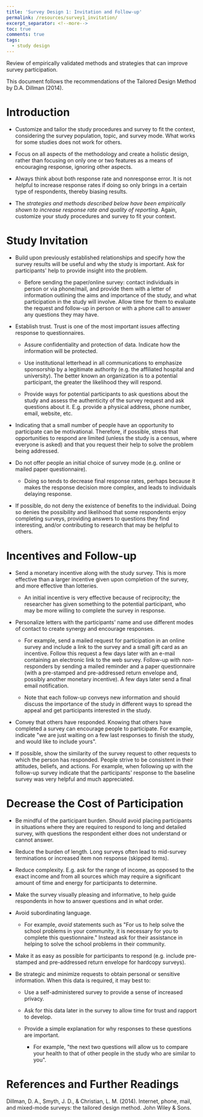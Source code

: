 ```yaml
---
title: 'Survey Design 1: Invitation and Follow-up'
permalink: /resources/survey1_invitation/
excerpt_separator: <!--more-->
toc: true
comments: true
tags:
  - study design
---
```


Review of empirically validated methods and strategies that can improve survey participation. <!--more-->

This document follows the recommendations of the Tailored Design Method by D.A. Dillman (2014).

# Introduction

-   Customize and tailor the study procedures and survey to fit the context, considering the survey population, topic, and survey mode. What works for some studies does not work for others.

-   Focus on all aspects of the methodology and create a holistic design, rather than focusing on only one or two features as a means of encouraging response, ignoring other aspects.

-   Always think about both response rate and nonresponse error. It is not helpful to increase response rates if doing so only brings in a certain type of respondents, thereby biasing results.

-   The *strategies and methods described below have been empirically shown to increase response rate and quality of reporting*. Again, customize your study procedures and survey to fit your context.

# Study Invitation

-   Build upon previously established relationships and specify how the survey results will be useful and why the study is important. Ask for participants' help to provide insight into the problem.

    -   Before sending the paper/online survey: contact individuals in person or via phone/mail, and provide them with a letter of information outlining the aims and importance of the study, and what participation in the study will involve. Allow time for them to evaluate the request and follow-up in person or with a phone call to answer any questions they may have.

-   Establish trust. Trust is one of the most important issues affecting response to questionnaires.

    -   Assure confidentiality and protection of data. Indicate how the information will be protected.

    -   Use institutional letterhead in all communications to emphasize sponsorship by a legitimate authority (e.g. the affiliated hospital and university). The better known an organization is to a potential participant, the greater the likelihood they will respond.

    -   Provide ways for potential participants to ask questions about the study and assess the authenticity of the survey request and ask questions about it. E.g. provide a physical address, phone number, email, website, etc.

-   Indicating that a small number of people have an opportunity to participate can be motivational. Therefore, if possible, stress that opportunities to respond are limited (unless the study is a census, where everyone is asked) and that you request their help to solve the problem being addressed.

-   Do not offer people an initial choice of survey mode (e.g. online or mailed paper questionnaire).

    -   Doing so tends to decrease final response rates, perhaps because it makes the response decision more complex, and leads to individuals delaying response.

-   If possible, do not deny the existence of benefits to the individual. Doing so denies the possibility and likelihood that some respondents enjoy completing surveys, providing answers to questions they find interesting, and/or contributing to research that may be helpful to others.



# Incentives and Follow-up

-   Send a monetary incentive along with the study survey. This is more effective than a larger incentive given upon completion of the survey, and more effective than lotteries.

    -   An initial incentive is very effective because of reciprocity; the researcher has given something to the potential participant, who may be more willing to complete the survey in response.

-   Personalize letters with the participants' name and use different modes of contact to create synergy and encourage responses.

    -   For example, send a mailed request for participation in an online survey and include a link to the survey and a small gift card as an incentive. Follow this request a few days later with an e-mail containing an electronic link to the web survey. Follow-up with non-responders by sending a mailed reminder and a paper questionnaire (with a pre-stamped and pre-addressed return envelope and, possibly another monetary incentive). A few days later send a final email notification.

    -   Note that each follow-up conveys new information and should discuss the importance of the study in different ways to spread the appeal and get participants interested in the study.

-   Convey that others have responded. Knowing that others have completed a survey can encourage people to participate. For example, indicate "we are just waiting on a few last responses to finish the study, and would like to include yours".

-   If possible, show the similarity of the survey request to other requests to which the person has responded. People strive to be consistent in their attitudes, beliefs, and actions. For example, when following up with the follow-up survey indicate that the participants' response to the baseline survey was very helpful and much appreciated.

# Decrease the Cost of Participation

-   Be mindful of the participant burden. Should avoid placing participants in situations where they are required to respond to long and detailed survey, with questions the respondent either does not understand or cannot answer.

-   Reduce the burden of length. Long surveys often lead to mid-survey terminations or increased item non response (skipped items).

-   Reduce complexity. E.g. ask for the range of income, as opposed to the exact income and from all sources which may require a significant amount of time and energy for participants to determine.

-   Make the survey visually pleasing and informative, to help guide respondents in how to answer questions and in what order.

-   Avoid subordinating language.

    -   For example, *avoid* statements such as "For us to help solve the school problems in your community, it is necessary for you to complete this questionnaire." Instead ask for their assistance in helping to solve the school problems in their community.

-   Make it as easy as possible for participants to respond (e.g. include pre-stamped and pre-addressed return envelope for hardcopy surveys).

-   Be strategic and minimize requests to obtain personal or sensitive information. When this data is required, it may best to:

    -   Use a self-administered survey to provide a sense of increased privacy.

    -   Ask for this data later in the survey to allow time for trust and rapport to develop.

    -   Provide a simple explanation for why responses to these questions are important.

        -   For example, "the next two questions will allow us to compare your health to that of other people in the study who are similar to you".

# References and Further Readings

Dillman, D. A., Smyth, J. D., & Christian, L. M. (2014). Internet, phone, mail, and mixed-mode surveys: the tailored design method. John Wiley & Sons.
